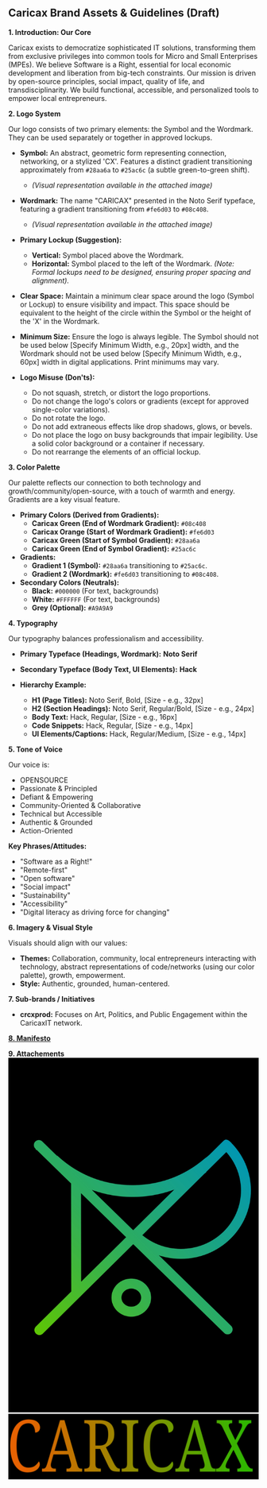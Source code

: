 ## Caricax Brand Assets & Guidelines (Draft)

**1. Introduction: Our Core**

Caricax exists to democratize sophisticated IT solutions, transforming them from exclusive privileges into common tools for Micro and Small Enterprises (MPEs). We believe Software is a Right, essential for local economic development and liberation from big-tech constraints. Our mission is driven by open-source principles, social impact, quality of life, and transdisciplinarity. We build functional, accessible, and personalized tools to empower local entrepreneurs.


**2. Logo System**

Our logo consists of two primary elements: the Symbol and the Wordmark. They can be used separately or together in approved lockups.

*   **Symbol:** An abstract, geometric form representing connection, networking, or a stylized 'CX'. Features a distinct gradient transitioning approximately from `#28aa6a` to `#25ac6c` (a subtle green-to-green shift).
    *   *(Visual representation available in the attached image)*
*   **Wordmark:** The name "CARICAX" presented in the Noto Serif typeface, featuring a gradient transitioning from `#fe6d03` to `#08c408`.
    *   *(Visual representation available in the attached image)*

*   **Primary Lockup (Suggestion):**
    *   **Vertical:** Symbol placed above the Wordmark.
    *   **Horizontal:** Symbol placed to the left of the Wordmark.
    *(Note: Formal lockups need to be designed, ensuring proper spacing and alignment).*

*   **Clear Space:** Maintain a minimum clear space around the logo (Symbol or Lockup) to ensure visibility and impact. This space should be equivalent to the height of the circle within the Symbol or the height of the 'X' in the Wordmark.
*   **Minimum Size:** Ensure the logo is always legible. The Symbol should not be used below [Specify Minimum Width, e.g., 20px] width, and the Wordmark should not be used below [Specify Minimum Width, e.g., 60px] width in digital applications. Print minimums may vary.
*   **Logo Misuse (Don'ts):**
    *   Do not squash, stretch, or distort the logo proportions.
    *   Do not change the logo's colors or gradients (except for approved single-color variations).
    *   Do not rotate the logo.
    *   Do not add extraneous effects like drop shadows, glows, or bevels.
    *   Do not place the logo on busy backgrounds that impair legibility. Use a solid color background or a container if necessary.
    *   Do not rearrange the elements of an official lockup.

**3. Color Palette**

Our palette reflects our connection to both technology and growth/community/open-source, with a touch of warmth and energy. Gradients are a key visual feature.

*   **Primary Colors (Derived from Gradients):**
    *   **Caricax Green (End of Wordmark Gradient):** `#08c408`
    *   **Caricax Orange (Start of Wordmark Gradient):** `#fe6d03`
    *   **Caricax Green (Start of Symbol Gradient):** `#28aa6a`
    *   **Caricax Green (End of Symbol Gradient):** `#25ac6c`
*   **Gradients:**
    *   **Gradient 1 (Symbol):** `#28aa6a` transitioning to `#25ac6c`.
    *   **Gradient 2 (Wordmark):** `#fe6d03` transitioning to `#08c408`.
*   **Secondary Colors (Neutrals):**
    *   **Black:** `#000000` (For text, backgrounds)
    *   **White:** `#FFFFFF` (For text, backgrounds)
    *   **Grey (Optional):** `#A9A9A9`

**4. Typography**

Our typography balances professionalism and accessibility.

*   **Primary Typeface (Headings, Wordmark):** **Noto Serif**
*   **Secondary Typeface (Body Text, UI Elements):** **Hack**

*   **Hierarchy Example:**
    *   **H1 (Page Titles):** Noto Serif, Bold, [Size - e.g., 32px]
    *   **H2 (Section Headings):** Noto Serif, Regular/Bold, [Size - e.g., 24px]
    *   **Body Text:** Hack, Regular, [Size - e.g., 16px]
    *   **Code Snippets:** Hack, Regular, [Size - e.g., 14px]
    *   **UI Elements/Captions:** Hack, Regular/Medium, [Size - e.g., 14px]

**5. Tone of Voice**

Our voice is:

*   OPENSOURCE
*   Passionate & Principled
*   Defiant & Empowering
*   Community-Oriented & Collaborative
*   Technical but Accessible
*   Authentic & Grounded
*   Action-Oriented

**Key Phrases/Attitudes:**

*   "Software as a Right!"
*   "Remote-first"
*   "Open software"
*   "Social impact"
*   "Sustainability"
*   "Accessibility"
*   "Digital literacy as driving force for changing"


**6. Imagery & Visual Style**

Visuals should align with our values:

*   **Themes:** Collaboration, community, local entrepreneurs interacting with technology, abstract representations of code/networks (using our color palette), growth, empowerment.
*   **Style:** Authentic, grounded, human-centered.

**7. Sub-brands / Initiatives**

*   **crcxprod:** Focuses on Art, Politics, and Public Engagement within the CaricaxIT network.

**[8. Manifesto](https://github.com/caricax-tech/manifesto?tab=readme-ov-file#manifesto)**

**9. Attachements**
![Logo](image-2.png)
![Logo](image.png)
